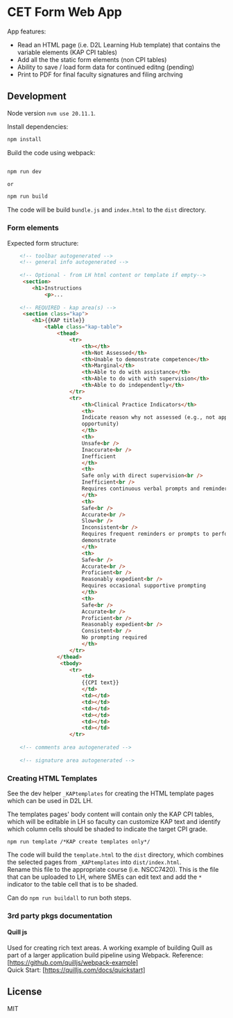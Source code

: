 # CET Form Web App

App features:

- Read an HTML page (i.e. D2L Learning Hub template) that contains the variable elements (KAP CPI tables)
- Add all the the static form elements (non CPI tables)
- Ability to save / load form data for continued editng (pending)
- Print to PDF for final faculty signatures and filing archving

## Development

Node version `nvm use 20.11.1`.

Install dependencies:

```bash
npm install
```

Build the code using webpack:

```bash

npm run dev

or

npm run build 
```

The code will be build `bundle.js` and `index.html` to the `dist` directory.

### Form elements

Expected form structure:

```html
    <!-- toolbar autogenerated -->
    <!-- general info autogenerated -->
    
    <!-- Optional - from LH html content or template if empty--> 
     <section>
        <h1>Instructions
            <p>...
    
    <!-- REQUIRED - kap area(s) -->
     <section class="kap">
        <h1>{{KAP title}}
            <table class="kap-table">
                <thead>
                    <tr>
                        <th></th>
                        <th>Not Assessed</th>
                        <th>Unable to demonstrate competence</th>
                        <th>Marginal</th>
                        <th>Able to do with assistance</th>
                        <th>Able to do with with supervision</th>
                        <th>Able to do independently</th>
                    </tr>
                    <tr>
                        <th>Clinical Practice Indicators</th>
                        <th>
                        Indicate reason why not assessed (e.g., not applicable, lack of
                        opportunity)
                        </th>
                        <th>
                        Unsafe<br />
                        Inaccurate<br />
                        Inefficient
                        </th>
                        <th>
                        Safe only with direct supervision<br />
                        Inefficient<br />
                        Requires continuous verbal prompts and reminders
                        </th>
                        <th>
                        Safe<br />
                        Accurate<br />
                        Slow<br />
                        Inconsistent<br />
                        Requires frequent reminders or prompts to perform and/or
                        demonstrate
                        </th>
                        <th>
                        Safe<br />
                        Accurate<br />
                        Proficient<br />
                        Reasonably expedient<br />
                        Requires occasional supportive prompting
                        </th>
                        <th>
                        Safe<br />
                        Accurate<br />
                        Proficient<br />
                        Reasonably expedient<br />
                        Consistent<br />
                        No prompting required
                        </th>
                    </tr>
                </thead>
                 <tbody>
                    <tr>
                        <td>
                        {{CPI text}}
                        </td>
                        <td></td>
                        <td></td>
                        <td></td>
                        <td></td>
                        <td></td>
                        <td></td>
                    </tr>
    
    <!-- comments area autogenerated -->
    
    <!-- signature area autogenerated -->
```

### Creating HTML Templates

See the dev helper `_KAPtemplates` for creating the HTML template pages which can be used in D2L LH.  

The templates pages' body content will contain only the KAP CPI tables, which will be editable in LH so faculty can customize KAP text and identify which column cells should be shaded to indicate the target CPI grade.

```node
npm run template /*KAP create templates only*/
```

The code will build the `template.html` to the `dist` directory, which combines the selected pages from `_KAPtemplates` into `dist/index.html`.  
Rename this file to the appropriate course (i.e. NSCC7420).  This is the file that can be uploaded to LH, where SMEs can edit text and add the `*` indicator to the table cell that is to be shaded.

Can do `npm run buildall` to run both steps.

### 3rd party pkgs documentation

#### Quill js

Used for creating rich text areas.
A working example of building Quill as part of a larger application build pipeline using Webpack.
Reference: [https://github.com/quilljs/webpack-example]  
Quick Start: [https://quilljs.com/docs/quickstart]

## License

MIT
